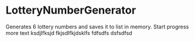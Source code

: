 # LotteryNumberGenerator
Generates 6 lottery numbers and saves it to list in memory.
Start progress
more text
ksdjlfksjd
fkjsdlfkjdsklfs
fdfsdfs
dsfsdfsd
